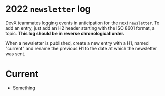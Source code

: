 # 2022 `newsletter` log 

DevX teammates logging events in anticipation for the next `newsletter`. To add an entry, just add an H2 header starting with the ISO 8601 format, a topic. 
**This log should be in reverse chronological order.**

When a newsletter is published, create a new entry with a H1, named "current" and rename the previous H1 to the date at which the newsletter was sent.

# Current 

- Something
